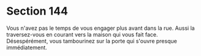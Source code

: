 # Section 144

Vous n'avez pas le temps de vous engager plus avant dans la rue. 
Aussi la traversez-vous en courant vers la maison qui vous fait 
face. Désespérément, vous tambourinez sur la porte qui s'ouvre 
presque immédiatement.
